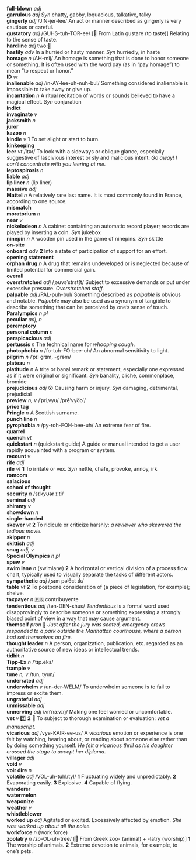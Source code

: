 __full-blown__ _adj_  
__garrulous__ _adj_ _Syn_ chatty, gabby, loquacious, talkative, talky  
__gingerly__ _adj_ /JIN-jer-lee/ An act or manner described as gingerly is very cautious or careful.  
__gustatory__ _adj_ /GUHS-tuh-TOR-ee/ [:scroll: From Latin gustare (to taste)] Relating to the sense of taste.  
__hardline__ _adj_ two::hammer:  
__hastily__ _adv_ In a hurried or hasty manner. _Syn_ hurriedly, in haste  
__homage__ _n_ /AH-mij/ An homage is something that is done to honor someone or something. It is often used with the word pay (as in “pay homage”) to mean “to respect or honor.”  
__ID__ _vt_  
__inalienable__ _adj_ /in-AY-lee-uh-nuh-bul/ Something considered inalienable is impossible to take away or give up.  
__incantation__ _n_ A ritual recitation of words or sounds believed to have a magical effect. _Syn_ conjuration  
‌__indict__  
__invaginate__ _v_  
__jacksmith__ _n_  
__juror__  
__kazoo__ _n_  
__kindle__ _v_ __1__ To set alight or start to burn.  
__kinkeeping__  
__leer__ _vt_ /lɪər/ To look with a sideways or oblique glance, especially suggestive of lascivious interest or sly and malicious intent: _Go away! I can’t concentrate with you leering at me._  
__leptospirosis__ _n_  
__liable__ _adj_  
__lip liner__ _n_ (lip liner)  
__massive__ _adj_  
__Mattel__ _n_ A relatively rare last name. It is most commonly found in France, according to one source.  
__mismatch__  
__moratorium__ _n_  
__near__ _v_  
__nickelodeon__ _n_ A cabinet containing an automatic record player; records are played by inserting a coin. _Syn_ jukebox  
__ninepin__ _n_ A wooden pin used in the game of ninepins. _Syn_ skittle  
__on-site__  
__onboard__ _adv_ __2__ Into a state of participation of support for an effort.  
__opening statement__  
__orphan drug__ _n_ A drug that remains undeveloped or is neglected because of limited potential for commercial gain.  
__overall__  
__overstretched__ _adj_ /ˌəʊvəˈstrɛtʃt/ Subject to excessive demands or put under excessive pressure. _Overstretched staff._  
__palpable__ _adj_ /PAL-puh-bul/ Something described as _palpable_ is obvious and notable. _Palpable_ may also be used as a synonym of tangible to describe something that can be perceived by one’s sense of touch.  
__Paralympics__ _n pl_  
__peculiar__ _adj, n_  
__peremptory__  
__personal column__ _n_  
__perspicacious__ _adj_  
__pertussis__ _n_ The technical name for _whooping cough_.  
__photophobia__ _n_ /fo-tuh-FO-bee-uh/ An abnormal sensitivity to light.  
‌__pilgrim__ _n_ /ˈpɪl grɪm, -grəm/  
__plateau__ _n_  
__platitude__ _n_ A trite or banal remark or statement, especially one expressed as if it were original or significant. _Syn_ banality, cliche, commonplace, bromide  
__prejudicious__ _adj_ :astonished: Causing harm or injury. _Syn_ damaging, detrimental, prejudicial  
__preview__ _n, v_ /ˈpriˌvyu/ /prē′vyo͞o′/  
__price tag__  
__Pringle__ _n_ A Scottish surname.  
__punch line__ _n_  
__pyrophobia__ _n_ /py-roh-FOH-bee-uh/ An extreme fear of fire.  
__quarrel__  
__quench__ _vt_  
__quickstart__ _n_ (quickstart guide) A guide or manual intended to get a user rapidly acquainted with a program or system.  
__recount__ _v_  
__rife__ _adj_  
__rile__ _vt_ __1__ To irritate or vex. _Syn_ nettle, chafe, provoke, annoy, irk  
__romcom__  
__salacious__  
__school of thought__  
__security__ _n_ /sɪˈkyʊər ɪ ti/  
__seminal__ _adj_  
__shimmy__ _v_  
__showdown__ _n_  
__single-handed__  
__skewer__ _vt_ __2__ To ridicule or criticize harshly: _a reviewer who skewered the tedious movie._  
__skipper__ _n_  
__skittish__ _adj_  
__snug__ _adj, v_  
__Special Olympics__ _n pl_  
__spew__ _v_  
__swim lane__ _n_ (swimlane) __2__ A horizontal or vertical division of a process flow chart, typically used to visually separate the tasks of different actors.  
__sympathetic__ _adj_ /ˌsɪm pəˈθɛt ɪk/  
__table__ _vt_ __2__ To postpone consideration of (a piece of legislation, for example); shelve.  
__taxpayer__ _n_ :es: contribuyente  
__tendentious__ _adj_ /ten-DEN-shus/ _Tendentious_ is a formal word used disapprovingly to describe someone or something expressing a strongly biased point of view in a way that may cause argument.  
__themself__ _pron_ :dart: _Just after the jury was seated, emergency crews responded to a park outside the Manhattan courthouse, where a person had set themselves on fire._  
__thought leader__ _n_ A person, organization, publication, etc. regarded as an authoritative source of new ideas or intellectual trends.  
__tidbit__ _n_  
__Tipp-Ex__ _n_ /ˈtɪp.eks/  
__trample__ _v_  
__tune__ _n, v_ /tun, tyun/  
__underrated__ _adj_  
__underwhelm__ _v_ /un-der-WELM/ To underwhelm someone is to fail to impress or excite them.  
__ungrateful__ _adj_  
__unmissable__ _adj_  
__unnerving__ _adj_ /ʌnˈnɜːvɪŋ/ Making one feel worried or uncomfortable.  
__vet__ _v_ :two: __2__ :dart: To subject to thorough examination or evaluation: _vet a manuscript._  
__vicarious__ _adj_ /vye-KAIR-ee-us/ A _vicarious_ emotion or experience is one felt by watching, hearing about, or reading about someone else rather than by doing something yourself. _He felt a vicarious thrill as his daughter crossed the stage to accept her diploma._  
__villager__ _adj_  
__void__ _v_  
__voir dire__ _n_  
__volatile__ _adj_ /VOL-uh-tuhl/tyl/ __1__ Fluctuating widely and unpredictably. __2__ Evaporating easily. __3__ Explosive. __4__ Capable of flying.  
__wanderer__  
__watermelon__  
__weaponize__  
__weather__ _v_  
__whistleblower__  
__worked up__ _adj_ Agitated or excited. Excessively affected by emotion. _She was worked up about all the noise._  
__workforce__ _n_ (work force)  
__zoolatry__ _n_ /zo-OL-uh-tree/ [:scroll: From Greek zoo- (animal) + -latry (worship)] __1__ The worship of animals. __2__ Extreme devotion to animals, for example, to one’s pets.  